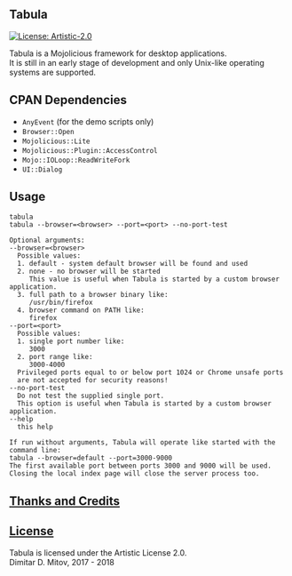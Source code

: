 Tabula
--------------------------------------------------------------------------------
[![License: Artistic-2.0](https://img.shields.io/badge/License-Artistic%202.0-0298c3.svg)](./LICENSE.md)

Tabula is a Mojolicious framework for desktop applications.  
It is still in an early stage of development and only Unix-like operating systems are supported.  

## CPAN Dependencies
* ``AnyEvent`` (for the demo scripts only)  
* ``Browser::Open``  
* ``Mojolicious::Lite``  
* ``Mojolicious::Plugin::AccessControl``  
* ``Mojo::IOLoop::ReadWriteFork``  
* ``UI::Dialog``  

## Usage
```
tabula  
tabula --browser=<browser> --port=<port> --no-port-test  

Optional arguments:  
--browser=<browser>  
  Possible values:  
  1. default - system default browser will be found and used  
  2. none - no browser will be started  
     This value is useful when Tabula is started by a custom browser application.  
  3. full path to a browser binary like:  
     /usr/bin/firefox  
  4. browser command on PATH like:  
     firefox  
--port=<port>  
  Possible values:  
  1. single port number like:  
     3000  
  2. port range like:  
     3000-4000  
  Privileged ports equal to or below port 1024 or Chrome unsafe ports  
  are not accepted for security reasons!  
--no-port-test  
  Do not test the supplied single port.  
  This option is useful when Tabula is started by a custom browser application.  
--help  
  this help  

If run without arguments, Tabula will operate like started with the command line:  
tabula --browser=default --port=3000-9000  
The first available port between ports 3000 and 9000 will be used.  
Closing the local index page will close the server process too.  
```

## [Thanks and Credits](./CREDITS.md)

## [License](./LICENSE.md)
Tabula is licensed under the Artistic License 2.0.  
Dimitar D. Mitov, 2017 - 2018  
